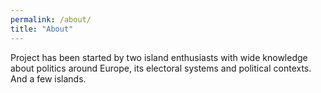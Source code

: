```yaml
---
permalink: /about/
title: "About"
---
```


Project has been started by two island enthusiasts with wide knowledge about politics around Europe, its electoral systems and political contexts. And a few islands.
